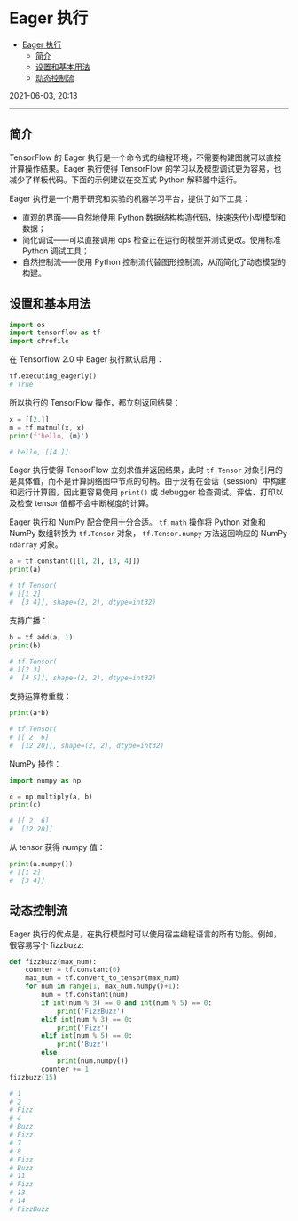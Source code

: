# Eager 执行

- [Eager 执行](#eager-执行)
  - [简介](#简介)
  - [设置和基本用法](#设置和基本用法)
  - [动态控制流](#动态控制流)

2021-06-03, 20:13
***

## 简介

TensorFlow 的 Eager 执行是一个命令式的编程环境，不需要构建图就可以直接计算操作结果。Eager 执行使得 TensorFlow 的学习以及模型调试更为容易，也减少了样板代码。下面的示例建议在交互式 Python 解释器中运行。

Eager 执行是一个用于研究和实验的机器学习平台，提供了如下工具：

- 直观的界面——自然地使用 Python 数据结构构造代码，快速迭代小型模型和数据；
- 简化调试——可以直接调用 ops 检查正在运行的模型并测试更改。使用标准 Python 调试工具；
- 自然控制流——使用 Python 控制流代替图形控制流，从而简化了动态模型的构建。

## 设置和基本用法

```python
import os
import tensorflow as tf
import cProfile
```

在 Tensorflow 2.0 中 Eager 执行默认启用：

```python
tf.executing_eagerly()
# True
```

所以执行的 TensorFlow 操作，都立刻返回结果：

```python
x = [[2.]]
m = tf.matmul(x, x)
print(f'hello, {m}')

# hello, [[4.]]
```

Eager 执行使得 TensorFlow 立刻求值并返回结果，此时 `tf.Tensor` 对象引用的是具体值，而不是计算网络图中节点的句柄。由于没有在会话（session）中构建和运行计算图，因此更容易使用 `print()` 或 debugger 检查调试。评估、打印以及检查 tensor 值都不会中断梯度的计算。

Eager 执行和 NumPy 配合使用十分合适。 `tf.math` 操作将 Python 对象和 NumPy 数组转换为 `tf.Tensor` 对象， `tf.Tensor.numpy` 方法返回响应的 NumPy `ndarray` 对象。

```python
a = tf.constant([[1, 2], [3, 4]])
print(a)

# tf.Tensor(
# [[1 2]
#  [3 4]], shape=(2, 2), dtype=int32)
```

支持广播：

```python
b = tf.add(a, 1)
print(b)

# tf.Tensor(
# [[2 3]
#  [4 5]], shape=(2, 2), dtype=int32)
```

支持运算符重载：

```python
print(a*b)

# tf.Tensor(
# [[ 2  6]
#  [12 20]], shape=(2, 2), dtype=int32)
```

NumPy 操作：

```python
import numpy as np

c = np.multiply(a, b)
print(c)

# [[ 2  6]
#  [12 20]]
```

从 tensor 获得 numpy 值：

```python
print(a.numpy())
# [[1 2]
#  [3 4]]
```

## 动态控制流

Eager 执行的优点是，在执行模型时可以使用宿主编程语言的所有功能。例如，很容易写个 fizzbuzz:

```python
def fizzbuzz(max_num):
    counter = tf.constant(0)
    max_num = tf.convert_to_tensor(max_num)
    for num in range(1, max_num.numpy()+1):
        num = tf.constant(num)
        if int(num % 3) == 0 and int(num % 5) == 0:
            print('FizzBuzz')
        elif int(num % 3) == 0:
            print('Fizz')
        elif int(num % 5) == 0:
            print('Buzz')
        else:
            print(num.numpy())
        counter += 1
fizzbuzz(15)

# 1
# 2
# Fizz
# 4
# Buzz
# Fizz
# 7
# 8
# Fizz
# Buzz
# 11
# Fizz
# 13
# 14
# FizzBuzz
```
